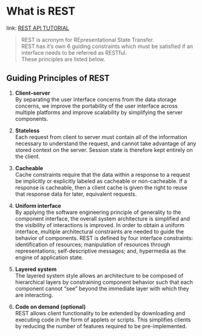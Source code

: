 What is REST
===
link: [REST API TUTORIAL](https://restfulapi.net/)
> REST is acronym for REpresentational State Transfer.  
REST has it’s own 6 guiding constraints which must be satisfied if an interface needs to be referred as RESTful.  
These principles are listed below.

Guiding Principles of REST
---  
1. **Client–server**  
By separating the user interface concerns from the data storage concerns,
we improve the portability of the user interface across multiple platforms and improve scalability by simplifying the server components.

1. **Stateless**  
Each request from client to server must contain all of the information necessary to understand the request, and cannot take advantage of any stored context on the server. Session state is therefore kept entirely on the client.

1. **Cacheable**  
Cache constraints require that the data within a response to a request be implicitly or explicitly labeled as cacheable or non-cacheable. If a response is cacheable, then a client cache is given the right to reuse that response data for later, equivalent requests.

1. **Uniform interface**  
By applying the software engineering principle of generality to the component interface, the overall system architecture is simplified and the visibility of interactions is improved. In order to obtain a uniform interface, multiple architectural constraints are needed to guide the behavior of components. REST is defined by four interface constraints: identification of resources; manipulation of resources through representations; self-descriptive messages; and, hypermedia as the engine of application state.

1. **Layered system**  
The layered system style allows an architecture to be composed of hierarchical layers by constraining component behavior such that each component cannot “see” beyond the immediate layer with which they are interacting.

1. **Code on demand (optional)**  
REST allows client functionality to be extended by downloading and executing code in the form of applets or scripts. This simplifies clients by reducing the number of features required to be pre-implemented.
